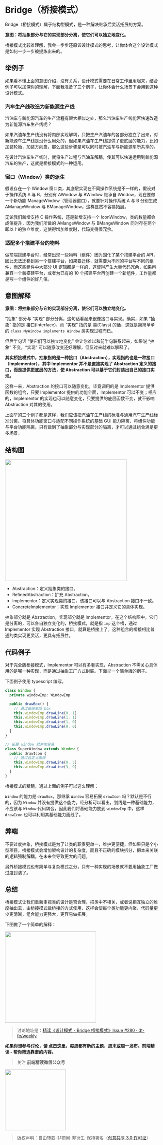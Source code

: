 # Bridge（桥接模式）

Bridge（桥接模式）属于结构型模式，是一种解决继承后灵活拓展的方案。

**意图：将抽象部分与它的实现部分分离，使它们可以独立地变化。**

桥接模式比较难理解，我会一步步还原该设计模式的思考，让你体会这个设计模式是如何一步一步被提炼出来的。

## 举例子

如果看不懂上面的意图介绍，没有关系，设计模式需要在日常工作里用起来，结合例子可以加深你的理解，下面我准备了三个例子，让你体会什么场景下会用到这种设计模式。

### 汽车生产线改造为新能源生产线

汽油车与新能源汽车的生产流程有很大相似之处，那么汽油车生产线能否快速改造为新能源汽车生产线呢？

如果汽油车生产线没有将内部实现解耦，只把生产汽油车的各部分独立了出来，对新能源车生产线是没什么用处的，但如果汽油车生产线提供了更底层的能力，比如加装轮胎，加装方向盘，那么这些步骤是可以同时被汽油车与新能源车所共享的。

在设计汽油车生产线时，就将生产过程与汽油车解耦，使其可以快速运用到新能源汽车的生产，这就是桥接模式的一种运用。

### 窗口（Window）类的派生

假设存在一个 Window 窗口类，其底层实现在不同操作系统是不一样的，假设对于操作系统 A 与 B，分别有 AWindow 与 BWindow 继承自 Window，现在要做一个新功能 ManageWindow（管理器窗口），就要针对操作系统 A 与 B 分别生成 AManageWindow 与 BManageWindow，这样显然不容易拓展。

无论我们新增支持 C 操作系统，还是新增支持一个 IconWindow，类的数量都会成倍提升，因为我们所做的 AMangeWindow 与 BMangeWindow 同时存在两个即以上的独立维度，这使得增加维度时，代码变得很冗余。

### 适配多个搭建平台的物料

做前端搭建平台时，经常出现一些物料（组件）因为固化了某个搭建平台的 API，因此无法迁移到另一个搭建平台，如果要迁移，就需要为不同的平台写不同的组件，而这些组件中大部分 UI 逻辑都是一样的，这使得产生大量代码冗余，如果再兼容一个新搭建平台，或者为已有的 10 个搭建平台再创建一个新组件，工作量都是写一个组件的好几倍。

## 意图解释

**意图：将抽象部分与它的实现部分分离，使它们可以独立地变化。**

“抽象” 部分与 “实现” 部分分离，这句话看起来很像接口与实现。确实，如果 “抽象” 指的是 接口(Interface)，而 “实现” 指的是 类(Class) 的话，这就是简简单单的 `class MyWindow implements Window` 类实现过程而已。

但后半句话 “使它们可以独立地变化” 会让你难以和前半句联系起来，如果说 “抽象” 不变，“实现” 可以随意改变还好理解，但反过来就难以解释了。

**其实桥接模式中，抽象指的是一种接口（Abstraction），实现指的也是一种接口（Implementor），其中 Implementor 并不是直接实现了 Abstraction 定义的接口，而是提供更底层的方法，使 Abstraction 可以基于它们封装出自己的接口实现。**

这样一来，Abstraction 的接口可以随意变化，毕竟调用的是 Implementor 提供函数的组合，只要 Implementor 提供的功能全面，Implementor 可以不变；相应的，Implementor 的实现也可以随意变化，只要提供的底层函数不变，就不影响 Abstraction 对其的使用。

上面举的三个例子都是这样，我们应该把汽油车生产线的标准与通用汽车生产线标准分离、将具体功能窗口与适配不同操作系统的基础 GUI 能力隔离、将组件功能与平台功能隔离，只有做到了抽象部分与实现部分的隔离，才可以通过组合满足更多场景。

## 结构图

<img width=400 src="https://img.alicdn.com/tfs/TB1mZv52oH1gK0jSZSyXXXtlpXa-1726-696.png">

- Abstraction：定义抽象类的接口。
- RefinedAbstraction：扩充 Abstraction。
- Implementor：定义实现类的接口，该接口可以与 Abstraction 接口不一致。
- ConcreteImplementor：实现 Implementor 接口并定义它的具体实现。

抽象部分就是 Abstraction，实现部分就是 Implementor，在这个结构图中，它们是分离的，可以各自独立变化的，桥接模式，就是指 `imp` 这个桥，通过 Implementor 实现 Abstraction 接口，就算是桥接上了，这种组合的桥接相比普通的类实现更灵活，更具有拓展性。

## 代码例子

对于完全版桥接模式，Implementor 可以有多套实现，Abstraction 不需关心具体用的是哪一种实现，而是通过抽象工厂方式封装。下面举一个简单版的例子。

下面例子使用 typescript 编写。

```typescript
class Window {
  private windowImp: WindowImp

  public drawBox() {
    // 通过画线生成 box
    this.windowImp.drawLine(0, 1)
    this.windowImp.drawLine(1, 1)
    this.windowImp.drawLine(1, 0)
    this.windowImp.drawLine(0, 0)
  }
}

// 拓展 window 就非常容易
class SuperWindow extends Window {
  public drawIcon {
    // 通过自定义画线
    this.windowImp.drawLine(0, 5)
    this.windowImp.drawLine(3, 9)
  }
}
```

桥接模式的精髓，通过上面的例子可以这么理解：

`Window` 的能力是 `drawBox`，那继承 `Window` 容易拓展 `drawIcon` 吗？默认是不行的，因为 `Window` 并没有提供这个能力。经分析可以看出，划线是一种基础能力，不应该与 `Window` 代码耦合，因此我们将基础能力放到 `windowImp` 中，这样 `drawIcon` 也可以利用其基础能力画线了。

## 弊端

不要过度抽象，桥接模式是为了让类的职责更单一，维护更便捷，但如果只是个小型项目，桥接模式会增加架构设计的复杂度，而且不正确的模块拆分，把本来关联的逻辑强制解耦，在未来会导致更大的问题。

另外桥接模式也有简单与复杂模式之分，只有一种实现的场景就不要用抽象工厂做过度封装了。

## 总结

桥接模式让我们重新审视类的设计是否合理，把类中不相关，或者说相互独立的维度抽出去，由桥接模式做桥接的方式使用，这样会使每个类功能更内聚，代码量更少更清晰，组合能力更强大，更容易做拓展。

下图做了一个简单的解释：

<img width=300 src="https://img.alicdn.com/tfs/TB1nossndTfau8jSZFwXXX1mVXa-1308-1078.png">

> 讨论地址是：[精读《设计模式 - Bridge 桥接模式》· Issue #280 · dt-fe/weekly](https://github.com/dt-fe/weekly/issues/280)

**如果你想参与讨论，请 [点击这里](https://github.com/dt-fe/weekly)，每周都有新的主题，周末或周一发布。前端精读 - 帮你筛选靠谱的内容。**

> 关注 **前端精读微信公众号**

<img width=200 src="https://img.alicdn.com/tfs/TB165W0MCzqK1RjSZFLXXcn2XXa-258-258.jpg">

> 版权声明：自由转载-非商用-非衍生-保持署名（[创意共享 3.0 许可证](https://creativecommons.org/licenses/by-nc-nd/3.0/deed.zh)）
